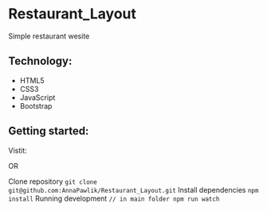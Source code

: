 # Restaurant_Layout

Simple restaurant wesite

## Technology:
- HTML5
- CSS3
- JavaScript
- Bootstrap

## Getting started:

Vistit:

OR 

Clone repository
``
git clone git@github.com:AnnaPawlik/Restaurant_Layout.git
``
Install dependencies
``
npm install
``
Running development
``
// in main folder
npm run watch
``
